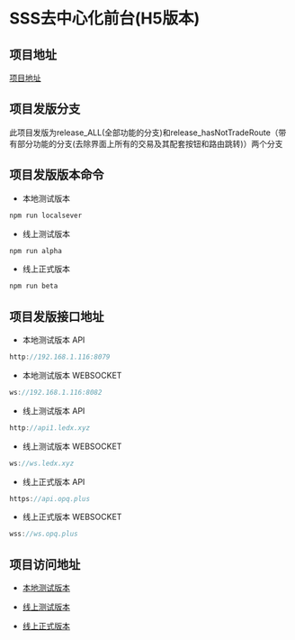 # SSS去中心化前台(H5版本)

## 项目地址

[项目地址](http://192.168.1.129:3000/yeylol/TradeDecentralizationFrontendMobile.git)

## 项目发版分支

此项目发版为release_ALL(全部功能的分支)和release_hasNotTradeRoute（带有部分功能的分支(去除界面上所有的交易及其配套按钮和路由跳转)）两个分支

## 项目发版版本命令

* 本地测试版本 
  
``` bash
npm run localsever
```

* 线上测试版本  

``` bash
npm run alpha
```

* 线上正式版本  


``` bash
npm run beta
``` 

## 项目发版接口地址

* 本地测试版本  API

``` js
http://192.168.1.116:8079
```

* 本地测试版本  WEBSOCKET

``` js
ws://192.168.1.116:8082
```

* 线上测试版本  API

``` js
http://api1.ledx.xyz
```

* 线上测试版本  WEBSOCKET

``` js
ws://ws.ledx.xyz
``` 

* 线上正式版本  API  

``` js
https://api.opq.plus
``` 

* 线上正式版本  WEBSOCKET  

``` js
wss://ws.opq.plus
``` 

## 项目访问地址

* [本地测试版本](http://192.168.1.116:6792)

* [线上测试版本](http://m.ledx.xyz) 

* [线上正式版本](https://m.opq.plus)

 <CGitalk/>
